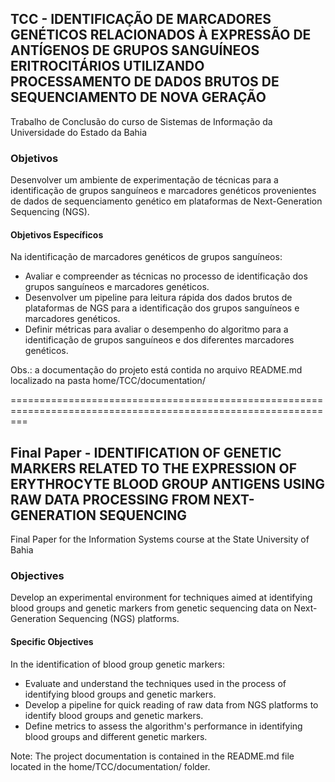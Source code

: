 ## TCC - IDENTIFICAÇÃO DE MARCADORES GENÉTICOS RELACIONADOS À EXPRESSÃO DE ANTÍGENOS DE GRUPOS SANGUÍNEOS ERITROCITÁRIOS UTILIZANDO PROCESSAMENTO DE DADOS BRUTOS DE SEQUENCIAMENTO DE NOVA GERAÇÃO
Trabalho de Conclusão do curso de Sistemas de Informação da Universidade do Estado da Bahia

### Objetivos

Desenvolver um ambiente de experimentação de técnicas para a identificação de grupos sanguíneos e marcadores genéticos provenientes de dados de sequenciamento genético em plataformas de Next-Generation Sequencing (NGS).

#### Objetivos Específicos

Na identificação de marcadores genéticos de grupos sanguíneos:

* Avaliar e compreender as técnicas no processo de identificação dos grupos sanguíneos e marcadores genéticos.
* Desenvolver um pipeline para leitura rápida dos dados brutos de plataformas de NGS para a identificação dos grupos sanguíneos e marcadores genéticos.
* Definir métricas para avaliar o desempenho do algoritmo para a identificação de grupos sanguíneos e dos diferentes marcadores genéticos.


Obs.: a documentação do projeto está contida no arquivo README.md localizado na pasta home/TCC/documentation/

===============================================================================================================

## Final Paper - IDENTIFICATION OF GENETIC MARKERS RELATED TO THE EXPRESSION OF ERYTHROCYTE BLOOD GROUP ANTIGENS USING RAW DATA PROCESSING FROM NEXT-GENERATION SEQUENCING
Final Paper for the Information Systems course at the State University of Bahia

### Objectives

Develop an experimental environment for techniques aimed at identifying blood groups and genetic markers from genetic sequencing data on Next-Generation Sequencing (NGS) platforms.

#### Specific Objectives

In the identification of blood group genetic markers:
  
* Evaluate and understand the techniques used in the process of identifying blood groups and genetic markers.
* Develop a pipeline for quick reading of raw data from NGS platforms to identify blood groups and genetic markers.
* Define metrics to assess the algorithm's performance in identifying blood groups and different genetic markers.

Note: The project documentation is contained in the README.md file located in the home/TCC/documentation/ folder.


